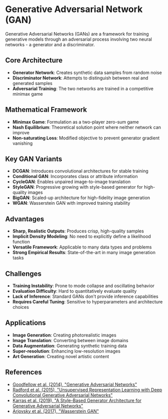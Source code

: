 # Generative Adversarial Network (GAN)

Generative Adversarial Networks (GANs) are a framework for training generative models through an adversarial process involving two neural networks - a generator and a discriminator.

## Core Architecture

- **Generator Network**: Creates synthetic data samples from random noise
- **Discriminator Network**: Attempts to distinguish between real and generated samples
- **Adversarial Training**: The two networks are trained in a competitive minimax game

## Mathematical Framework

- **Minimax Game**: Formulation as a two-player zero-sum game
- **Nash Equilibrium**: Theoretical solution point where neither network can improve
- **Non-saturating Loss**: Modified objective to prevent generator gradient vanishing

## Key GAN Variants

- **DCGAN**: Introduces convolutional architectures for stable training
- **Conditional GAN**: Incorporates class or attribute information
- **CycleGAN**: Enables unpaired image-to-image translation
- **StyleGAN**: Progressive growing with style-based generator for high-quality images
- **BigGAN**: Scaled-up architecture for high-fidelity image generation
- **WGAN**: Wasserstein GAN with improved training stability

## Advantages

- **Sharp, Realistic Outputs**: Produces crisp, high-quality samples
- **Implicit Density Modeling**: No need to explicitly define a likelihood function
- **Versatile Framework**: Applicable to many data types and problems
- **Strong Empirical Results**: State-of-the-art in many image generation tasks

## Challenges

- **Training Instability**: Prone to mode collapse and oscillating behavior
- **Evaluation Difficulty**: Hard to quantitatively evaluate quality
- **Lack of Inference**: Standard GANs don't provide inference capabilities
- **Requires Careful Tuning**: Sensitive to hyperparameters and architecture choices

## Applications

- **Image Generation**: Creating photorealistic images
- **Image Translation**: Converting between image domains
- **Data Augmentation**: Generating synthetic training data
- **Super-resolution**: Enhancing low-resolution images
- **Art Generation**: Creating novel artistic content

## References

- [Goodfellow et al. (2014), "Generative Adversarial Networks"](https://arxiv.org/abs/1406.2661)
- [Radford et al. (2015), "Unsupervised Representation Learning with Deep Convolutional Generative Adversarial Networks"](https://arxiv.org/abs/1511.06434)
- [Karras et al. (2019), "A Style-Based Generator Architecture for Generative Adversarial Networks"](https://arxiv.org/abs/1812.04948)
- [Arjovsky et al. (2017), "Wasserstein GAN"](https://arxiv.org/abs/1701.07875)
